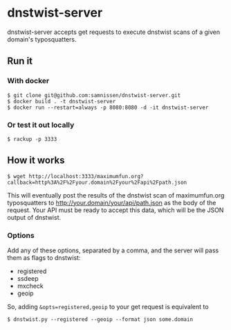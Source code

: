 # dnstwist-server

dnstwist-server accepts get requests to execute dnstwist scans of
a given domain's typosquatters.

## Run it

### With docker

```
$ git clone git@github.com:samnissen/dnstwist-server.git
$ docker build . -t dnstwist-server
$ docker run --restart=always -p 8080:8080 -d -it dnstwist-server
```

### Or test it out locally

```
$ rackup -p 3333
```

## How it works

```
$ wget http://localhost:3333/maximumfun.org?callback=http%3A%2F%2Fyour.domain%2Fyour%2Fapi%2Fpath.json
```

This will eventually post the results of the dnstwist scan of maximumfun.org
typosquatters to http://your.domain/your/api/path.json
as the body of the request. Your API must be ready to accept this data,
which will be the JSON output of dnstwist.

### Options

Add any of these options, separated by a comma,
and the server will pass them as flags to dnstwist:
- registered
- ssdeep
- mxcheck
- geoip

So, adding `&opts=registered,geoip` to your get request is equivalent to

```
$ dnstwist.py --registered --geoip --format json some.domain
```
